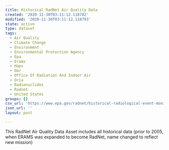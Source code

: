 ```yaml
---
title: Historical RadNet Air Quality Data
created: '2020-11-30T03:11:12.118782'
modified: '2020-11-30T03:11:12.118793'
state: active
type: dataset
tags:
  - Air Quality
  - Climate Change
  - Environment
  - Environmental Protection Agency
  - Epa
  - Erams
  - Haps
  - Oar
  - Office Of Radiation And Indoor Air
  - Oria
  - Radionuclides
  - Radnet
  - United States
groups: []
csv_url: 'https://www.epa.gov/radnet/historical-radiological-event-monitoring'
json_url: ''
layout: post

---
```

This RadNet Air Quality Data Asset includes all historical data (prior to 2005, when ERAMS was expanded to become RadNet, name changed to reflect new mission)
